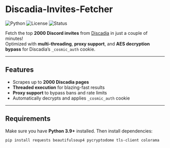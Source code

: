 # Discadia-Invites-Fetcher

![Python](https://img.shields.io/badge/python-3.9%2B-blue)
![License](https://img.shields.io/badge/license-MIT-green)
![Status](https://img.shields.io/badge/status-active-success)

Fetch the top **2000 Discord invites** from [Discadia](https://discadia.com) in just a couple of minutes!  
Optimized with **multi-threading**, **proxy support**, and **AES decryption bypass** for Discadia’s `_cosmic_auth` cookie.

---

## Features
- Scrapes up to **2000 Discadia pages**
- **Threaded execution** for blazing-fast results
- **Proxy support** to bypass bans and rate limits
- Automatically decrypts and applies `_cosmic_auth` cookie

---

## Requirements
Make sure you have **Python 3.9+** installed. Then install dependencies:

```bash
pip install requests beautifulsoup4 pycryptodome tls-client colorama

